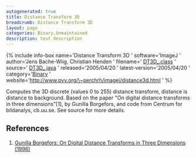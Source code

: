 ```yaml
---
autogenerated: true
title: Distance Transform 3D
breadcrumb: Distance Transform 3D
layout: page
categories: Binary,Unmaintained
description: test description
---
```


{% include info-box name='Distance Transform 3D ' software='ImageJ ' author='Jens Bache-Wiig, Christian Henden ' filename=' [DT3D\_.class](http://www.pvv.org/~perchrh/imagej/DT3D_.class) ' source=' [DT3D\_.java](http://www.pvv.org/~perchrh/imagej/DT3D_.java) ' released='2005/04/20 ' latest-version='2005/04/20 ' category='[Binary](_Category_Binary ) ' website='http://www.pvv.org/\~perchrh/imagej/distance3d.html ' %}

Computes the 3D discrete (values 0 to 255) distance transform, distance is distance to background. Based on the paper "On digital distance transforms in three dimensions"\[1\], by Gunilla Borgefors, and code from Centrum for bildanalys, cb.uu.se. See source for more details.

## References

<references />

 

1.  [Gunilla Borgefors: On Digital Distance Transforms in Three Dimensions (1996)](http://dx.doi.org/10.1006/cviu.1996.0065)
